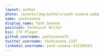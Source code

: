 ```yaml
---
layout: author
photo: /assets/img/authors/yash-saxena.webp
name: yashsaxena
display_name: Yash Saxena
position: Technical Writer
bio: CTF Player
github_username: yashsaxena75
twitter_username: Yashsaxena_1337
linkedin_username: yash-saxena-412349161
---
```


